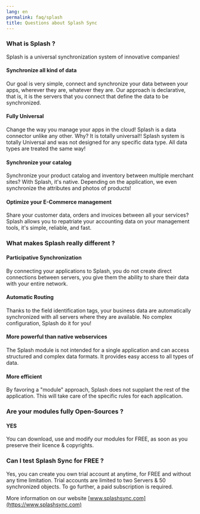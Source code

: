 ```yaml
---
lang: en
permalink: faq/splash
title: Questions about Splash Sync
---
```



### What is Splash ?

Splash is a universal synchronization system of innovative companies!

#### Synchronize all kind of data
Our goal is very simple, connect and synchronize your data between your apps, wherever they are, whatever they are.
Our approach is declarative, that is, it is the servers that you connect that define the data to be synchronized.

#### Fully Universal
Change the way you manage your apps in the cloud! Splash is a data connector unlike any other. Why? It is totally universal!!
Splash system is totally Universal and was not designed for any specific data type. All data types are treated the same way!

#### Synchronize your catalog
Synchronize your product catalog and inventory between multiple merchant sites?
With Splash, it's native. Depending on the application, we even synchronize the attributes and photos of products!

#### Optimize your E-Commerce management
Share your customer data, orders and invoices between all your services?
Splash allows you to repatriate your accounting data on your management tools, it's simple, reliable, and fast.



### What makes Splash really different ?

#### Participative Synchronization
By connecting your applications to Splash, you do not create direct connections between servers, you give them the ability to share their data with your entire network.

#### Automatic Routing
Thanks to the field identification tags, your business data are automatically synchronized with all servers where they are available. No complex configuration, Splash do it for you!

#### More powerful than native webservices
The Splash module is not intended for a single application and can access structured and complex data formats. It provides easy access to all types of data.

#### More efficient
By favoring a "module" approach, Splash does not supplant the rest of the application. This will take care of the specific rules for each application.



### Are your modules fully Open-Sources ?

<div class="callout-block callout-success">
    <div class="icon-holder">
        <i class="fas fa-thumbs-up"></i>
    </div>
    <div class="content">
        <h4 class="callout-title">YES</h4>
        <p>You can download, use and modify our modules for FREE, as soon as you preserve their licence & copyrights.</p>
    </div>
</div>


### Can I test Splash Sync for FREE ?

Yes, you can create you own trial account at anytime, for FREE and without any time limitation.
Trial accounts are limited to two Servers & 50 synchronized objects.
To go further, a paid subscription is required. 

More information on our website [www.splashsync.com](https://www.splashsync.com)

